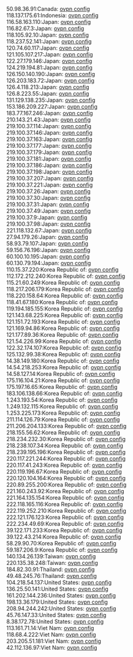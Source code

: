 50.98.36.91:Canada: [ovpn config](vpn/50_98_36_91.ovpn)  
118.137.175.61:Indonesia: [ovpn config](vpn/118_137_175_61.ovpn)  
116.58.163.110:Japan: [ovpn config](vpn/116_58_163_110.ovpn)  
116.82.67.3:Japan: [ovpn config](vpn/116_82_67_3.ovpn)  
118.105.92.10:Japan: [ovpn config](vpn/118_105_92_10.ovpn)  
118.237.52.141:Japan: [ovpn config](vpn/118_237_52_141.ovpn)  
120.74.60.117:Japan: [ovpn config](vpn/120_74_60_117.ovpn)  
121.105.107.217:Japan: [ovpn config](vpn/121_105_107_217.ovpn)  
122.27.179.146:Japan: [ovpn config](vpn/122_27_179_146.ovpn)  
124.219.194.81:Japan: [ovpn config](vpn/124_219_194_81.ovpn)  
126.150.140.190:Japan: [ovpn config](vpn/126_150_140_190.ovpn)  
126.203.183.72:Japan: [ovpn config](vpn/126_203_183_72.ovpn)  
126.4.118.213:Japan: [ovpn config](vpn/126_4_118_213.ovpn)  
126.8.223.55:Japan: [ovpn config](vpn/126_8_223_55.ovpn)  
131.129.138.235:Japan: [ovpn config](vpn/131_129_138_235.ovpn)  
153.186.209.227:Japan: [ovpn config](vpn/153_186_209_227.ovpn)  
183.77.167.246:Japan: [ovpn config](vpn/183_77_167_246.ovpn)  
210.143.21.43:Japan: [ovpn config](vpn/210_143_21_43.ovpn)  
219.100.37.114:Japan: [ovpn config](vpn/219_100_37_114.ovpn)  
219.100.37.146:Japan: [ovpn config](vpn/219_100_37_146.ovpn)  
219.100.37.163:Japan: [ovpn config](vpn/219_100_37_163.ovpn)  
219.100.37.177:Japan: [ovpn config](vpn/219_100_37_177.ovpn)  
219.100.37.179:Japan: [ovpn config](vpn/219_100_37_179.ovpn)  
219.100.37.181:Japan: [ovpn config](vpn/219_100_37_181.ovpn)  
219.100.37.186:Japan: [ovpn config](vpn/219_100_37_186.ovpn)  
219.100.37.198:Japan: [ovpn config](vpn/219_100_37_198.ovpn)  
219.100.37.207:Japan: [ovpn config](vpn/219_100_37_207.ovpn)  
219.100.37.221:Japan: [ovpn config](vpn/219_100_37_221.ovpn)  
219.100.37.26:Japan: [ovpn config](vpn/219_100_37_26.ovpn)  
219.100.37.30:Japan: [ovpn config](vpn/219_100_37_30.ovpn)  
219.100.37.31:Japan: [ovpn config](vpn/219_100_37_31.ovpn)  
219.100.37.49:Japan: [ovpn config](vpn/219_100_37_49.ovpn)  
219.100.37.9:Japan: [ovpn config](vpn/219_100_37_9.ovpn)  
219.100.37.98:Japan: [ovpn config](vpn/219_100_37_98.ovpn)  
221.118.132.67:Japan: [ovpn config](vpn/221_118_132_67.ovpn)  
27.94.179.26:Japan: [ovpn config](vpn/27_94_179_26.ovpn)  
58.93.79.107:Japan: [ovpn config](vpn/58_93_79_107.ovpn)  
59.156.76.196:Japan: [ovpn config](vpn/59_156_76_196.ovpn)  
60.100.10.195:Japan: [ovpn config](vpn/60_100_10_195.ovpn)  
60.130.79.194:Japan: [ovpn config](vpn/60_130_79_194.ovpn)  
110.15.37.220:Korea Republic of: [ovpn config](vpn/110_15_37_220.ovpn)  
112.172.212.240:Korea Republic of: [ovpn config](vpn/112_172_212_240.ovpn)  
115.21.60.249:Korea Republic of: [ovpn config](vpn/115_21_60_249.ovpn)  
118.217.206.179:Korea Republic of: [ovpn config](vpn/118_217_206_179.ovpn)  
118.220.158.64:Korea Republic of: [ovpn config](vpn/118_220_158_64.ovpn)  
118.41.67.180:Korea Republic of: [ovpn config](vpn/118_41_67_180.ovpn)  
119.194.185.155:Korea Republic of: [ovpn config](vpn/119_194_185_155.ovpn)  
121.143.68.225:Korea Republic of: [ovpn config](vpn/121_143_68_225.ovpn)  
121.151.72.193:Korea Republic of: [ovpn config](vpn/121_151_72_193.ovpn)  
121.169.94.86:Korea Republic of: [ovpn config](vpn/121_169_94_86.ovpn)  
121.177.89.36:Korea Republic of: [ovpn config](vpn/121_177_89_36.ovpn)  
121.54.226.99:Korea Republic of: [ovpn config](vpn/121_54_226_99.ovpn)  
122.32.174.107:Korea Republic of: [ovpn config](vpn/122_32_174_107.ovpn)  
125.132.99.38:Korea Republic of: [ovpn config](vpn/125_132_99_38.ovpn)  
14.38.149.180:Korea Republic of: [ovpn config](vpn/14_38_149_180.ovpn)  
14.54.218.253:Korea Republic of: [ovpn config](vpn/14_54_218_253.ovpn)  
14.58.127.14:Korea Republic of: [ovpn config](vpn/14_58_127_14.ovpn)  
175.116.104.21:Korea Republic of: [ovpn config](vpn/175_116_104_21.ovpn)  
175.197.16.65:Korea Republic of: [ovpn config](vpn/175_197_16_65.ovpn)  
183.106.138.66:Korea Republic of: [ovpn config](vpn/183_106_138_66.ovpn)  
1.243.193.54:Korea Republic of: [ovpn config](vpn/1_243_193_54.ovpn)  
1.249.132.115:Korea Republic of: [ovpn config](vpn/1_249_132_115.ovpn)  
1.253.225.173:Korea Republic of: [ovpn config](vpn/1_253_225_173.ovpn)  
211.114.126.79:Korea Republic of: [ovpn config](vpn/211_114_126_79.ovpn)  
211.206.204.133:Korea Republic of: [ovpn config](vpn/211_206_204_133.ovpn)  
218.155.56.62:Korea Republic of: [ovpn config](vpn/218_155_56_62.ovpn)  
218.234.232.30:Korea Republic of: [ovpn config](vpn/218_234_232_30.ovpn)  
218.238.107.34:Korea Republic of: [ovpn config](vpn/218_238_107_34.ovpn)  
218.239.195.196:Korea Republic of: [ovpn config](vpn/218_239_195_196.ovpn)  
220.117.221.244:Korea Republic of: [ovpn config](vpn/220_117_221_244.ovpn)  
220.117.41.243:Korea Republic of: [ovpn config](vpn/220_117_41_243.ovpn)  
220.119.196.67:Korea Republic of: [ovpn config](vpn/220_119_196_67.ovpn)  
220.120.104.164:Korea Republic of: [ovpn config](vpn/220_120_104_164.ovpn)  
220.89.255.200:Korea Republic of: [ovpn config](vpn/220_89_255_200.ovpn)  
221.160.243.92:Korea Republic of: [ovpn config](vpn/221_160_243_92.ovpn)  
221.164.135.154:Korea Republic of: [ovpn config](vpn/221_164_135_154.ovpn)  
222.118.165.116:Korea Republic of: [ovpn config](vpn/222_118_165_116.ovpn)  
222.119.252.210:Korea Republic of: [ovpn config](vpn/222_119_252_210.ovpn)  
222.121.176.123:Korea Republic of: [ovpn config](vpn/222_121_176_123.ovpn)  
222.234.49.69:Korea Republic of: [ovpn config](vpn/222_234_49_69.ovpn)  
39.122.171.233:Korea Republic of: [ovpn config](vpn/39_122_171_233.ovpn)  
39.122.43.214:Korea Republic of: [ovpn config](vpn/39_122_43_214.ovpn)  
58.29.90.70:Korea Republic of: [ovpn config](vpn/58_29_90_70.ovpn)  
59.187.206.9:Korea Republic of: [ovpn config](vpn/59_187_206_9.ovpn)  
140.134.26.139:Taiwan: [ovpn config](vpn/140_134_26_139.ovpn)  
220.135.38.248:Taiwan: [ovpn config](vpn/220_135_38_248.ovpn)  
184.82.30.91:Thailand: [ovpn config](vpn/184_82_30_91.ovpn)  
49.48.245.76:Thailand: [ovpn config](vpn/49_48_245_76.ovpn)  
104.218.54.137:United States: [ovpn config](vpn/104_218_54_137.ovpn)  
136.25.50.141:United States: [ovpn config](vpn/136_25_50_141.ovpn)  
161.202.144.236:United States: [ovpn config](vpn/161_202_144_236.ovpn)  
198.13.36.179:United States: [ovpn config](vpn/198_13_36_179.ovpn)  
208.94.244.242:United States: [ovpn config](vpn/208_94_244_242.ovpn)  
45.76.147.33:United States: [ovpn config](vpn/45_76_147_33.ovpn)  
8.38.172.78:United States: [ovpn config](vpn/8_38_172_78.ovpn)  
113.161.71.14:Viet Nam: [ovpn config](vpn/113_161_71_14.ovpn)  
118.68.4.222:Viet Nam: [ovpn config](vpn/118_68_4_222.ovpn)  
203.205.51.181:Viet Nam: [ovpn config](vpn/203_205_51_181.ovpn)  
42.112.136.97:Viet Nam: [ovpn config](vpn/42_112_136_97.ovpn)  
